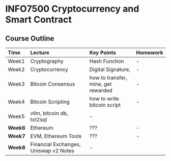 # INFO7500 Cryptocurrency and Smart Contract

## Course Outline

| Time | Lecture | Key Points | Homework |
|:----|:---|:---|:---|
| Week1 | Cryptography | Hash Function | - |
| Week2 | Cryptocurrency | Digital Signature, | - |
| Week3 | Bitcoin Consensus| how to transfer, mine, get rewarded| - |
| Week4 | Bitcoin Scripting | how to write bitcoin script| - |
| Week5 | vllm, bitcoin db, txt2sql | - |
| **Week6** | Ethereum | ??? | - |
| **Week7** | EVM, Ethereum Tools| ??? | - |
| **Week8** | Financial Exchanges, Uniswap v2 Notes| - |

